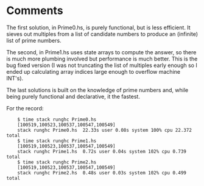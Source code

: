 Comments
========

The first solution, in Prime0.hs, is purely functional, but is
less efficient. It sieves out multiples from a list of candidate
numbers to produce an (infinite) list of prime numbers.

The second, in Prime1.hs uses state arrays to compute the answer, so there is much more plumbing involved but performance is much better. This is the bug fixed version (I was not truncating the list of multiples early enough so I ended up calculating array indices large enough to overflow machine INT's).

The last solutions is built on the knowledge of prime numbers and, while being purely functional and declarative, it the fastest.

For the record:

        $ time stack runghc Prime0.hs
        [100519,100523,100537,100547,100549]
        stack runghc Prime0.hs  22.33s user 0.08s system 100% cpu 22.372 total
        $ time stack runghc Prime1.hs
        [100519,100523,100537,100547,100549]
        stack runghc Prime1.hs  0.72s user 0.04s system 102% cpu 0.739 total
        $ time stack runghc Prime2.hs
        [100519,100523,100537,100547,100549]
        stack runghc Prime2.hs  0.48s user 0.03s system 102% cpu 0.499 total
